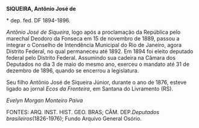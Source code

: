 **SIQUEIRA, Antônio José de**

\* dep. fed. DF 1894-1896.

*Antônio José de Siqueira*, logo após a proclamação da República pelo
marechal Deodoro da Fonseca em 15 de novembro de 1889, passou a integrar
o Conselho de Intendência Municipal do Rio de Janeiro, agora Distrito
Federal, no qual permaneceu até 1892. Em 1894 foi eleito deputado
federal pelo Distrito Federal. Assumindo sua cadeira na Câmara dos
Deputados no dia 3 de maio do mesmo ano, exerceu o mandato até 31 de
dezembro de 1896, quando se encerrou a legislatura.

Seu filho Antônio José de Siqueira Júnior, durante o ano de 1876, esteve
ligado ao jornal *Ecos da Fronteira*, em Santana do Livramento (RS).

*Evelyn Morgan* *Monteiro Paiva*

FONTES: ARQ. INST. HIST. GEO. BRAS; CÂM. DEP.*Deputados
brasileiros*(1826-1976); Fundo Arquivo General Osório.
